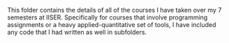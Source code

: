 This folder contains the details of all of the courses I have taken over my 7 semesters at IISER. Specifically for courses that involve programming assignments or a heavy applied-quantitative set of tools, I have included any code that I had written as well in subfolders.